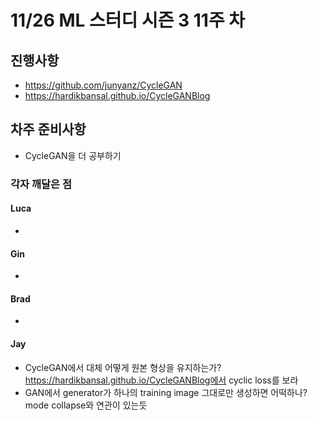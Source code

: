 # 11/26 ML 스터디 시즌 3 11주 차

## 진행사항
* https://github.com/junyanz/CycleGAN
* https://hardikbansal.github.io/CycleGANBlog

## 차주 준비사항
* CycleGAN을 더 공부하기

### 각자 깨달은 점

#### Luca
*

#### Gin
*

#### Brad
*

#### Jay
* CycleGAN에서 대체 어떻게 원본 형상을 유지하는가? https://hardikbansal.github.io/CycleGANBlog에서 cyclic loss를 보라
* GAN에서 generator가 하나의 training image 그대로만 생성하면 어떡하나? mode collapse와 연관이 있는듯 
